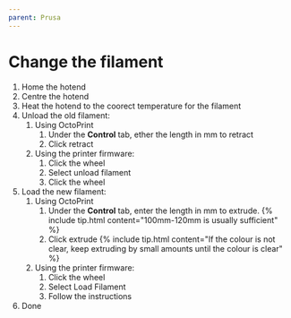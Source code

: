 ```yaml
---
parent: Prusa
---
```


# Change the filament
1. Home the hotend
2. Centre the hotend
3. Heat the hotend to the coorect temperature for the filament
4. Unload the old filament:
    1. Using OctoPrint
        1. Under the **Control** tab, ether the length in mm to retract
        2. Click retract
    2. Using the printer firmware:
        1. Click the wheel
        2. Select unload filament
        3. Click the wheel
5. Load the new filament:
    1. Using OctoPrint
        1. Under the **Control** tab, enter the length in mm to extrude.
            {% include tip.html content="100mm-120mm is usually sufficient" %}
        2. Click extrude
            {% include tip.html content="If the colour is not clear, keep extruding by small amounts until the colour is clear" %}
    2. Using the printer firmware:
        1. Click the wheel
        2. Select Load Filament
        3. Follow the instructions
6. Done
